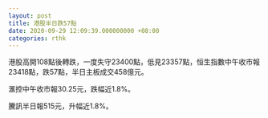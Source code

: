 ```yaml
---
layout: post
title: 港股半日跌57點
date: 2020-09-29 12:09:39.000000000 +08:00
categories: rthk
---
```


港股高開108點後轉跌，一度失守23400點，低見23357點，恒生指數中午收市報23418點，跌57點，半日主板成交458億元。

滙控中午收市報30.25元，跌幅近1.8%。

騰訊半日報515元，升幅近1.8%。
